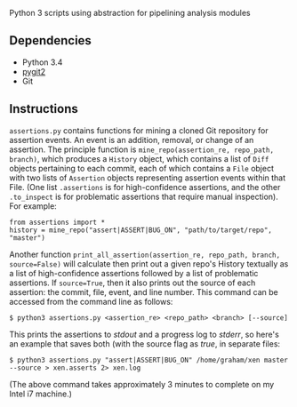 Python 3 scripts using abstraction for pipelining analysis modules 

## Dependencies
- Python 3.4
- [pygit2](http://www.pygit2.org/)
- Git

## Instructions
`assertions.py` contains functions for mining a cloned Git repository for assertion events. An event is an addition, removal, or change of an assertion. The principle function is `mine_repo(assertion_re, repo_path, branch)`, which produces a `History` object, which contains a list of `Diff` objects pertaining to each commit, each of which contains a `File` object with two lists of `Assertion` objects representing assertion events within that File. (One list `.assertions` is for high-confidence assertions, and the other `.to_inspect` is for problematic assertions that require manual inspection). For example:

```
from assertions import *
history = mine_repo("assert|ASSERT|BUG_ON", "path/to/target/repo", "master")
```

Another function `print_all_assertion(assertion_re, repo_path, branch, source=False)` will calculate then print out a given repo's History textually as a list of high-confidence assertions followed by a list of problematic assertions. If `source=True`, then it also prints out the source of each assertion: the commit, file, event, and line number. This command can be accessed from the command line as follows:
```
$ python3 assertions.py <assertion_re> <repo_path> <branch> [--source]
```
This prints the assertions to *stdout* and a progress log to *stderr*, so here's an example that saves both (with the source flag as *true*, in separate files:
```
$ python3 assertions.py "assert|ASSERT|BUG_ON" /home/graham/xen master --source > xen.asserts 2> xen.log
```
(The above command takes approximately 3 minutes to complete on my Intel i7 machine.)
